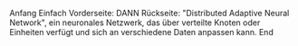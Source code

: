 Anfang
Einfach
Vorderseite: DANN
Rückseite: "Distributed Adaptive Neural Network", ein neuronales Netzwerk,
das über verteilte Knoten oder Einheiten verfügt und sich an verschiedene 
Daten anpassen kann.
End